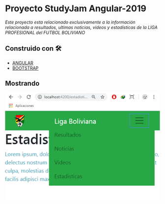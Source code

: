 # Proyecto StudyJam Angular-2019
_Este proyecto esta relacionado exclusivamente a la información relacionada a resultados, ultimas noticias, videos y estadísticas de la LIGA PROFESIONAL del FUTBOL BOLIVIANO_

## Construido con 🛠️
* [ANGULAR](http://www.https://angular.io/cli/)
* [BOOTSTRAP](https://getbootstrap.com/)

## Mostrando
![alt text](/src/assets/muestra.png) 

